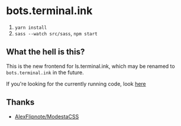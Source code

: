 # bots.terminal.ink

1. `yarn install`
2. `sass --watch src/sass`, `npm start`

## What the hell is this?
This is the new frontend for ls.terminal.ink, which may be renamed to `bots.terminal.ink` in the future.

If you're looking for the currently running code, look [here](https://github.com/terminal/ls.terminal.ink)

## Thanks

- [AlexFlipnote/ModestaCSS](https://github.com/AlexFlipnote/ModestaCSS)
